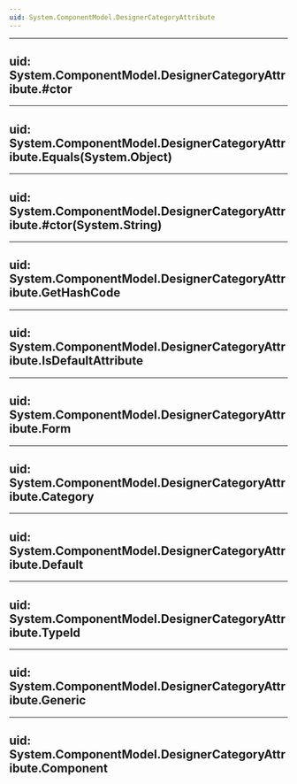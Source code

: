 ```yaml
---
uid: System.ComponentModel.DesignerCategoryAttribute
---
```


---
uid: System.ComponentModel.DesignerCategoryAttribute.#ctor
---

---
uid: System.ComponentModel.DesignerCategoryAttribute.Equals(System.Object)
---

---
uid: System.ComponentModel.DesignerCategoryAttribute.#ctor(System.String)
---

---
uid: System.ComponentModel.DesignerCategoryAttribute.GetHashCode
---

---
uid: System.ComponentModel.DesignerCategoryAttribute.IsDefaultAttribute
---

---
uid: System.ComponentModel.DesignerCategoryAttribute.Form
---

---
uid: System.ComponentModel.DesignerCategoryAttribute.Category
---

---
uid: System.ComponentModel.DesignerCategoryAttribute.Default
---

---
uid: System.ComponentModel.DesignerCategoryAttribute.TypeId
---

---
uid: System.ComponentModel.DesignerCategoryAttribute.Generic
---

---
uid: System.ComponentModel.DesignerCategoryAttribute.Component
---
